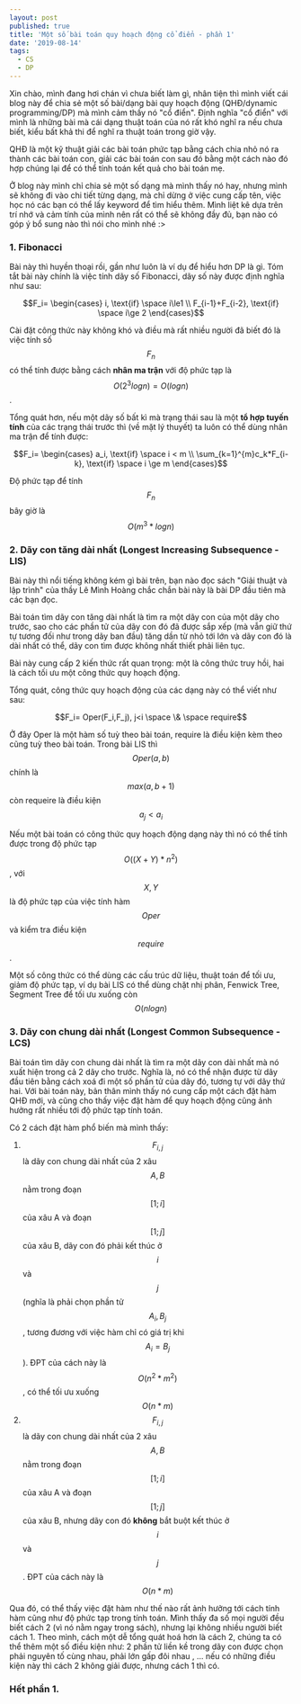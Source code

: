 ```yaml
---
layout: post
published: true
title: 'Một số bài toán quy hoạch động cổ điển - phần 1'
date: '2019-08-14'
tags:
  - CS
  - DP
---
```


Xin chào, mình đang hơi chán vì chưa biết làm gì, nhân tiện thì mình viết cái blog này để chia sẻ một số bài/dạng bài quy hoạch động (QHĐ/dynamic programming/DP) mà mình cảm thấy nó "cổ điển". Định nghĩa "cổ điển" với mình là những bài mà cái dạng thuật toán của nó rất khó nghĩ ra nếu chưa biết, kiểu bất khả thi để nghĩ ra thuật toán trong giờ vậy. 

QHĐ là một kỹ thuật giải các bài toán phức tạp bằng cách chia nhỏ nó ra thành các bài toán con, giải các bài toán con sau đó bằng một cách nào đó hợp chúng lại để có thể tính toán kết quả cho bài toán mẹ. 

Ở blog này mình chỉ chia sẻ một số dạng mà mình thấy nó hay, nhưng mình sẽ không đi vào chi tiết từng dạng, mà chỉ dừng ở việc cung cấp tên, việc học nó các bạn có thể lấy keyword để tìm hiểu thêm. Mình liệt kê dựa trên trí nhớ và cảm tính của mình nên rất có thể sẽ không đầy đủ, bạn nào có góp ý bổ sung nào thì nói cho mình nhé :>



### 1. Fibonacci

Bài này thì huyền thoại rồi, gần như luôn là ví dụ để hiểu hơn DP là gì. 
Tóm tắt bài này chính là việc tính dãy số Fibonacci, dãy số này được định nghĩa như sau:

$$F_i= \begin{cases} i, \text{if} \space i\le1 \\ F_{i-1}+F_{i-2}, \text{if} \space i\ge 2 \end{cases}$$

Cài đặt công thức này không khó và điều mà rất nhiều người đã biết đó là việc tính số $$F_n$$ có thể tính được bằng cách  **nhân ma trận** với độ phức tạp là $$O\left(2^3logn\right)=O\left(logn\right)$$. 

Tổng quát hơn, nếu một dãy số bất kì mà trạng thái sau là một **tổ hợp tuyến tính** của các trạng thái trước thì (về mặt lý thuyết) ta luôn có thể dùng nhân ma trận để tính được: 

$$F_i= \begin{cases}  a_i, \text{if} \space i < m \\ \sum_{k=1}^{m}c_k*F_{i-k}, \text{if} \space i \ge m \end{cases}$$

Độ phức tạp để tính $$F_n$$ bây giờ là $$O\left(m^3*logn\right)$$
### 2. Dãy con tăng dài nhất (Longest Increasing Subsequence - LIS)
Bài này thì nổi tiếng không kém gì bài trên, bạn nào đọc sách "Giải thuật và lập trình" của thầy Lê Mình Hoàng chắc chắn bài này là bài DP đầu tiên mà các bạn đọc.

Bài toán tìm dãy con tăng dài nhất là tìm ra một dãy con của một dãy cho trước, sao cho các phần tử của dãy con đó đã được sắp xếp (mà vẫn giữ thứ tự tương đối như trong dãy ban đầu) tăng dần từ nhỏ tới lớn và dãy con đó là dài nhất có thể, dãy con tìm được không nhất thiết phải liên tục. 

Bài này cung cấp 2 kiến thức rất quan trọng: một là công thức truy hồi, hai là cách tối ưu một công thức quy hoạch động.

Tổng quát, công thức quy hoạch động của các dạng này có thể viết như sau: 

$$F_i= Oper(F_i,F_j), j<i \space \& \space  require$$

Ở đây Oper là một hàm số tuỳ theo bài toán, require là điều kiện kèm theo cũng tuỳ theo bài toán. Trong bài LIS thì $$Oper(a,b)$$ chính là $$max(a,b+1)$$ còn requeire là điều kiện $$a_j<a_i$$

Nếu một bài toán có công thức quy hoạch động dạng này thì nó có thể tính được trong độ phức tạp $$O((X+Y)*n^2)$$, với $$X,Y$$ là độ phức tạp của việc tính hàm $$Oper$$ và kiểm tra điều kiện $$require$$.

Một số công thức có thể dùng các cấu trúc dữ liệu, thuật toán để tối ưu, giảm độ phức tạp, ví dụ bài LIS có thể dùng chặt nhị phân, Fenwick Tree, Segment Tree để tối ưu xuống còn $$O(nlogn)$$

### 3. Dãy con chung dài nhất (Longest Common Subsequence - LCS)
Bài toán tìm dãy con chung dài nhất là tìm ra một dãy con dài nhất mà nó xuất hiện trong cả 2 dãy cho trước. Nghĩa là, nó có thể nhận được từ dãy đầu tiên bằng cách xoá đi một số phần tử của dãy đó, tương tự với dãy thứ hai.
Với bài toán này, bản thân mình thấy nó cung cấp một cách đặt hàm QHĐ mới, và cũng cho thấy việc đặt hàm để quy hoạch động cũng ảnh hưởng rất nhiều tới độ phức tạp tính toán. 

Có 2 cách đặt hàm phổ biến mà mình thấy: 

 1.  $$F_{i,j}$$ là dãy con chung dài nhất của 2 xâu $$A,B$$ nằm trong đoạn $$[1;i]$$ của xâu A và đoạn $$[1;j]$$ của xâu B, dãy con đó phải kết thúc ở $$i$$ và $$j$$ (nghĩa là phải chọn phần tử $$A_i,B_j$$, tương đương với việc hàm chỉ có giá trị khi $$A_i=B_j$$). ĐPT của cách này là $$O(n^{2}*m^{2})$$, có thể tối ưu xuống $$O(n*m)$$
 2. $$F_{i,j}$$ là dãy con chung dài nhất của 2 xâu $$A,B$$ nằm trong đoạn $$[1;i]$$ của xâu A và đoạn $$[1;j]$$ của xâu B, nhưng dãy con đó **không** bắt buột kết thúc ở $$i$$ và $$j$$. ĐPT của cách này là $$O(n*m)$$

Qua đó, có thể thấy việc đặt hàm như thế nào rất ảnh hưởng tới cách tính hàm cũng như độ phức tạp trong tính toán. Mình thấy đa số mọi người đều biết cách 2 (vì nó nằm ngay trong sách), nhưng lại không nhiều người biết cách 1. Theo mình, cách một dễ tổng quát hoá hơn là cách 2, chúng ta có thể thêm một số điều kiện như: 2 phần tử liền kề trong dãy con được chọn phải nguyên tố cùng nhau, phải lớn gấp đôi nhau , ... nếu có những điều kiện này thì cách 2 không giải được, nhưng cách 1 thì có. 

### Hết phần 1.
